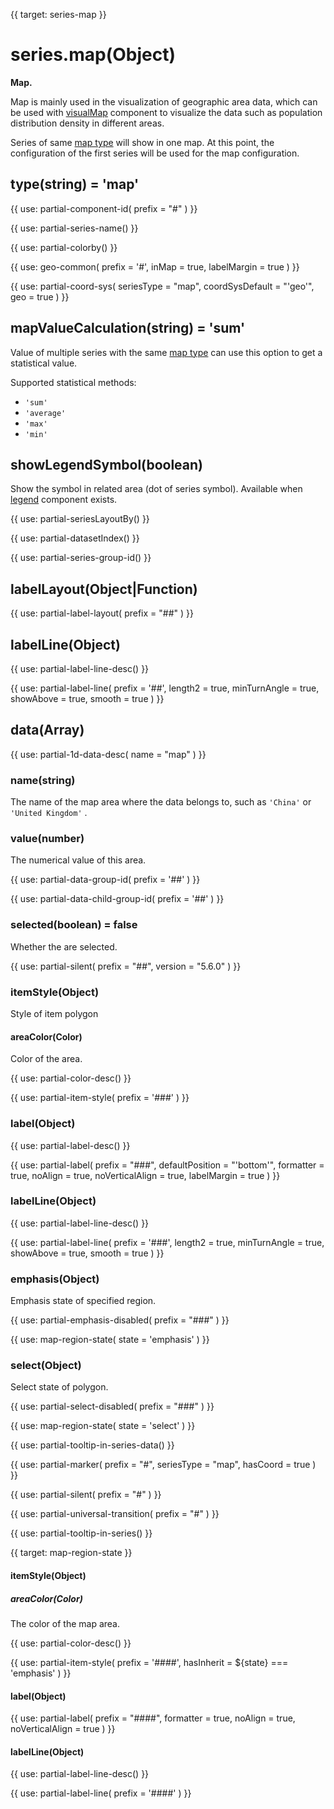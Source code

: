 
{{ target: series-map }}

# series.map(Object)

**Map.**

Map is mainly used in the visualization of geographic area data, which can be used with [visualMap](~visualMap) component to visualize the data such as population distribution density in different areas.

Series of same [map type](~series-map.map) will show in one map. At this point, the configuration of the first series will be used for the map configuration.

## type(string) = 'map'

{{ use: partial-component-id(
    prefix = "#"
) }}

{{ use: partial-series-name() }}

{{ use: partial-colorby() }}

{{ use: geo-common(
    prefix = '#',
    inMap = true,
    labelMargin = true
) }}

{{ use: partial-coord-sys(
    seriesType = "map",
    coordSysDefault = "'geo'",
    geo = true
) }}

## mapValueCalculation(string) = 'sum'

Value of multiple series with the same [map type](~series-map.map) can use this option to get a statistical value.

Supported statistical methods:

+ `'sum'`
+ `'average'`
+ `'max'`
+ `'min'`

## showLegendSymbol(boolean)

Show the symbol in related area (dot of series symbol). Available when [legend](~legend) component exists.


{{ use: partial-seriesLayoutBy() }}

{{ use: partial-datasetIndex() }}

{{ use: partial-series-group-id() }}

## labelLayout(Object|Function)

{{ use: partial-label-layout(
    prefix = "##"
) }}

## labelLine(Object)

{{ use: partial-label-line-desc() }}

{{ use: partial-label-line(
    prefix = '##',
    length2 = true,
    minTurnAngle = true,
    showAbove = true,
    smooth = true
) }}

## data(Array)

{{ use: partial-1d-data-desc(
    name = "map"
) }}

### name(string)

The name of the map area where the data belongs to, such as `'China'` or `'United Kingdom'` .

### value(number)

The numerical value of this area.

{{ use: partial-data-group-id(
    prefix = '##'
) }}

{{ use: partial-data-child-group-id(
    prefix = '##'
) }}

### selected(boolean) = false

Whether the are selected.

{{ use: partial-silent(
    prefix = "##",
    version = "5.6.0"
) }}

### itemStyle(Object)

Style of item polygon

#### areaColor(Color)

Color of the area.

{{ use: partial-color-desc() }}

{{ use: partial-item-style(
    prefix = '###'
) }}

### label(Object)

{{ use: partial-label-desc() }}

{{ use: partial-label(
    prefix = "###",
    defaultPosition = "'bottom'",
    formatter = true,
    noAlign = true,
    noVerticalAlign = true,
    labelMargin = true
) }}

### labelLine(Object)

{{ use: partial-label-line-desc() }}

{{ use: partial-label-line(
    prefix = '###',
    length2 = true,
    minTurnAngle = true,
    showAbove = true,
    smooth = true
) }}

### emphasis(Object)

Emphasis state of specified region.

{{ use: partial-emphasis-disabled(
    prefix = "###"
) }}

{{ use: map-region-state(
    state = 'emphasis'
) }}

### select(Object)

Select state of polygon.

{{ use: partial-select-disabled(
    prefix = "###"
) }}

{{ use: map-region-state(
    state = 'select'
) }}

{{ use: partial-tooltip-in-series-data() }}

{{ use: partial-marker(
    prefix = "#",
    seriesType = "map",
    hasCoord = true
) }}

{{ use: partial-silent(
    prefix = "#"
) }}

{{ use: partial-universal-transition(
    prefix = "#"
) }}

{{ use: partial-tooltip-in-series() }}



{{ target: map-region-state }}

#### itemStyle(Object)

##### areaColor(Color)

The color of the map area.

{{ use: partial-color-desc() }}

{{ use: partial-item-style(
    prefix = '####',
    hasInherit = ${state} === 'emphasis'
) }}

#### label(Object)

{{ use: partial-label(
    prefix = "####",
    formatter = true,
    noAlign = true,
    noVerticalAlign = true
) }}

#### labelLine(Object)

{{ use: partial-label-line-desc() }}

{{ use: partial-label-line(
    prefix = '####'
) }}
